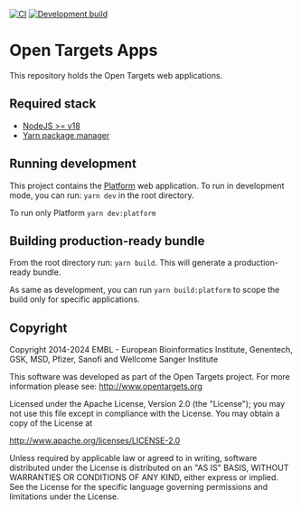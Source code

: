 [![CI](https://github.com/opentargets/ot-ui-apps/actions/workflows/ci.yaml/badge.svg)](https://github.com/opentargets/ot-ui-apps/actions/workflows/ci.yaml)
[![Development build](https://github.com/opentargets/ot-ui-apps/actions/workflows/publish.yaml/badge.svg)](https://github.com/opentargets/ot-ui-apps/actions/workflows/publish.yaml)

# Open Targets Apps

This repository holds the Open Targets web applications.

## Required stack

- [NodeJS >= v18](https://nodejs.org/en/)
- [Yarn package manager](https://yarnpkg.com/)

## Running development

This project contains the [Platform](https://platform.opentargets.org/) web application. To run in development mode, you can run: `yarn dev` in the root directory.

To run only Platform `yarn dev:platform`

## Building production-ready bundle

From the root directory run: `yarn build`. This will generate a production-ready bundle.

As same as development, you can run `yarn build:platform` to scope the build only for specific applications.

## Copyright

Copyright 2014-2024 EMBL - European Bioinformatics Institute, Genentech, GSK, MSD, Pfizer, Sanofi and Wellcome Sanger Institute

This software was developed as part of the Open Targets project. For more information please see: http://www.opentargets.org

Licensed under the Apache License, Version 2.0 (the "License");
you may not use this file except in compliance with the License.
You may obtain a copy of the License at

http://www.apache.org/licenses/LICENSE-2.0

Unless required by applicable law or agreed to in writing, software
distributed under the License is distributed on an "AS IS" BASIS,
WITHOUT WARRANTIES OR CONDITIONS OF ANY KIND, either express or implied.
See the License for the specific language governing permissions and
limitations under the License.
